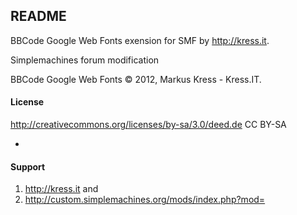 README
-
BBCode Google Web Fonts exension for SMF by http://kress.it.

Simplemachines forum modification

BBCode Google Web Fonts &copy; 2012, Markus Kress - Kress.IT.

#### License 
http://creativecommons.org/licenses/by-sa/3.0/deed.de CC BY-SA

-
#### Support 
1. http://kress.it and
2. http://custom.simplemachines.org/mods/index.php?mod=
